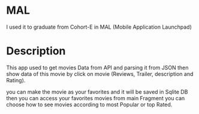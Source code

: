 # MAL

I used it to graduate from Cohort-E in MAL (Mobile Application Launchpad)

# Description

This app used to get movies Data from API and parsing it from JSON then show data of this movie by click on movie
(Reviews, Trailer, description and Rating).

you can make the movie as your favorites and it will be saved in Sqlite DB then you can access your favorites movies from main Fragment
you can choose how to see movies according to most Popular or top Rated.
